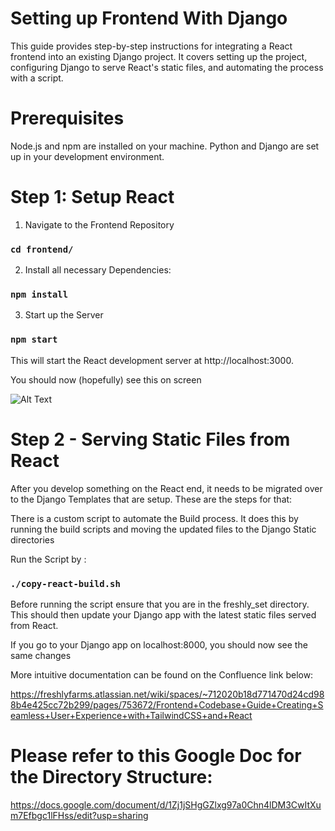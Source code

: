 # Setting up Frontend With Django


This guide provides step-by-step instructions for integrating a React frontend into an existing Django project. It covers setting up the project, configuring Django to serve React's static files, and automating the process with a script.

# Prerequisites
Node.js and npm are installed on your machine.
Python and Django are set up in your development environment.

# Step 1: Setup React

1. Navigate to the Frontend Repository

### `cd frontend/`

2. Install all necessary Dependencies:

### `npm install`

3. Start up the Server

### `npm start`

This will start the React development server at http://localhost:3000.

You should now (hopefully) see this on screen

![Alt Text](https://cdn.discordapp.com/attachments/839784544798638090/1261398778498388091/Screen_Shot_2024-07-12_at_9.07.18_PM.png?ex=6692d0a8&is=66917f28&hm=71676dc27877ad6daa1564d8783166257192648133e2711050c200fb303c7227&)

# Step 2  - Serving Static Files from React

After you develop something on the React end, it needs to be migrated over to the Django Templates that are setup. These are the steps for that:

There is a custom script to automate the Build process. It does this by running the build scripts and moving the updated files to the Django Static directories

Run the Script by :

### `./copy-react-build.sh`
Before running the script ensure that you are in the freshly_set directory. This should then update your Django app with the latest static files served from React. 

If you go to your Django app on localhost:8000, you should now see the same changes

More intuitive documentation can be found on the Confluence link below:

https://freshlyfarms.atlassian.net/wiki/spaces/~712020b18d771470d24cd988b4e425cc72b299/pages/753672/Frontend+Codebase+Guide+Creating+Seamless+User+Experience+with+TailwindCSS+and+React


# Please refer to this Google Doc for the Directory Structure:

https://docs.google.com/document/d/1Zj1jSHgGZlxg97a0Chn4lDM3CwItXum7Efbgc1lFHss/edit?usp=sharing


